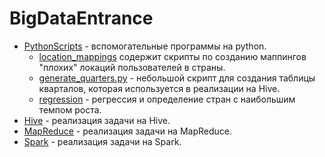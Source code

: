 # BigDataEntrance

* [PythonScripts](/PythonScripts) - вспомогательные программы на python.
    * [location_mappings](/PythonScripts/util/location_mappings) содержит скрипты по созданию маппингов "плохих" локаций пользователей в страны.
    * [generate_quarters.py](/PythonScripts/util/quarters/generate_quarters.py) - небольшой скрипт для создания таблицы кварталов, которая используется в реализации на Hive.
    * [regression](/PythonScripts/util/regression/main.ipynb) - регрессия и определение стран с наибольшим темпом роста.
* [Hive](/Hive) - реализация задачи на Hive.
* [MapReduce](/MapReduce) - реализация задачи на MapReduce.
* [Spark](/Spark) - реализация задачи на Spark.